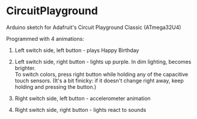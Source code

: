 # CircuitPlayground
Arduino sketch for Adafruit's Circuit Playground Classic (ATmega32U4)

Programmed with 4 animations: 

1) Left switch side, left button - plays Happy Birthday

2) Left switch side, right button - lights up purple. In dim lighting, becomes brighter.  
To switch colors, press right button while holding any of the capacitive touch sensors. 
(It's a bit finicky: if it doesn't change right away, keep holding and pressing the button.)

3) Right switch side, left button - accelerometer animation

4) Right switch side, right button - lights react to sounds
